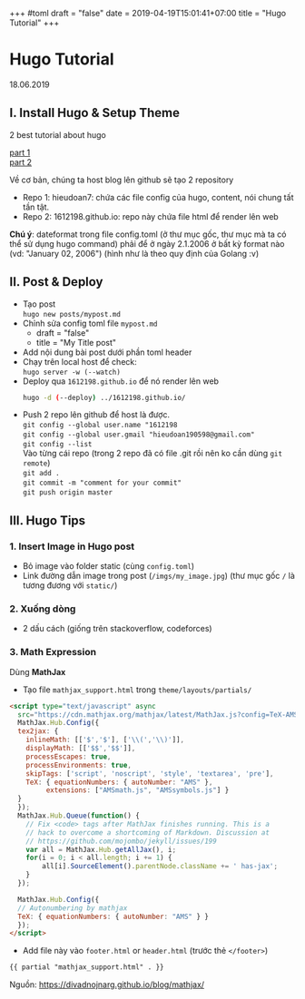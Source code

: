 +++
#toml
draft = "false"
date = 2019-04-19T15:01:41+07:00
title = "Hugo Tutorial"
+++
# Hugo Tutorial
18.06.2019

## I. Install Hugo & Setup Theme 
2 best tutorial about hugo

[part 1](https://www.youtube.com/watch?v=oUjk6wpJn7I)<br/>
[part 2](https://www.youtube.com/watch?v=4W9sVoVYMLo)

Về cơ bản, chúng ta host blog lên github sẽ tạo 2 repository

* Repo 1: hieudoan7: chứa các file config của hugo, content, nói chung tất tần tật.
* Repo 2: 1612198.github.io: repo này chứa file html để render lên web

**Chú ý**: dateformat trong file config.toml (ở thư mục gốc, thư mục mà ta có thể sử dụng hugo command) phải để ở ngày 2.1.2006 ở bất kỳ format nào (vd: "January 02, 2006") (hình như là theo quy định của Golang :v)

  
## II. Post & Deploy
- Tạo post <br/>
  `hugo new posts/mypost.md`
- Chỉnh sửa config toml file `mypost.md`
    + draft = "false"
    + title = "My Title post"
- Add nội dung bài post dưới phần toml header
- Chạy trên local host để check:   <br/>
  `hugo server -w (--watch)`
- Deploy qua `1612198.github.io` để nó render lên web   <br/>
  ```bash
  hugo -d (--deploy) ../1612198.github.io/
  ```
- Push 2 repo lên github để host là được.   <br/>
  `git config --global user.name "1612198`  <br/>
  `git config --global user.gmail "hieudoan190598@gmail.com"`                <br/>
  `git config --list`                         <br/>
  Vào từng cái repo (trong 2 repo đã có file .git rồi nên ko cần dùng `git remote`)     <br/>
  `git add .`           <br/>
  `git commit -m "comment for your commit"`     <br/>
  `git push origin master`


## III. Hugo Tips
### 1. Insert Image in Hugo post
- Bỏ image vào folder static (cùng `config.toml`)
- Link đường dẫn image trong post (`/imgs/my_image.jpg`) (thư mục gốc `/` là tương đương với `static/`)

### 2. Xuống dòng
- 2 dấu cách (giống trên stackoverflow, codeforces)

### 3. Math Expression
Dùng **MathJax**

- Tạo file `mathjax_support.html` trong `theme/layouts/partials/`  
 
```html
<script type="text/javascript" async
  src="https://cdn.mathjax.org/mathjax/latest/MathJax.js?config=TeX-AMS-MML_HTMLorMML">
  MathJax.Hub.Config({
  tex2jax: {
    inlineMath: [['$','$'], ['\\(','\\)']],
    displayMath: [['$$','$$']],
    processEscapes: true,
    processEnvironments: true,
    skipTags: ['script', 'noscript', 'style', 'textarea', 'pre'],
    TeX: { equationNumbers: { autoNumber: "AMS" },
         extensions: ["AMSmath.js", "AMSsymbols.js"] }
  }
  });
  MathJax.Hub.Queue(function() {
    // Fix <code> tags after MathJax finishes running. This is a
    // hack to overcome a shortcoming of Markdown. Discussion at
    // https://github.com/mojombo/jekyll/issues/199
    var all = MathJax.Hub.getAllJax(), i;
    for(i = 0; i < all.length; i += 1) {
        all[i].SourceElement().parentNode.className += ' has-jax';
    }
  });

  MathJax.Hub.Config({
  // Autonumbering by mathjax
  TeX: { equationNumbers: { autoNumber: "AMS" } }
  });
</script>
```
- Add file này vào `footer.html` or `header.html` (trước thẻ `</footer>`)  
  
```html
{{ partial "mathjax_support.html" . }}
```
Nguồn: https://divadnojnarg.github.io/blog/mathjax/